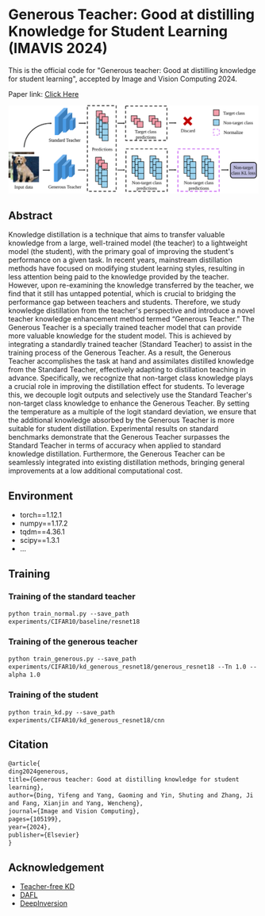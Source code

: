 # Generous Teacher: Good at distilling Knowledge for Student Learning (IMAVIS 2024)

This is the official code for "Generous teacher: Good at distilling knowledge for student learning", accepted by Image and Vision Computing 2024.

Paper link: [Click Here](https://doi.org/10.1016/j.imavis.2024.105199)

![Fig 1](https://github.com/EifelTing/Generous-Teacher/blob/main/Fig%201.svg)

## Abstract
Knowledge distillation is a technique that aims to transfer valuable knowledge from a large, well-trained model (the teacher) to a lightweight model (the student), with the primary goal of improving the student's performance on a given task. In recent years, mainstream distillation methods have focused on modifying student learning styles, resulting in less attention being paid to the knowledge provided by the teacher. However, upon re-examining the knowledge transferred by the teacher, we find that it still has untapped potential, which is crucial to bridging the performance gap between teachers and students. Therefore, we study knowledge distillation from the teacher's perspective and introduce a novel teacher knowledge enhancement method termed “Generous Teacher.” The Generous Teacher is a specially trained teacher model that can provide more valuable knowledge for the student model. This is achieved by integrating a standardly trained teacher (Standard Teacher) to assist in the training process of the Generous Teacher. As a result, the Generous Teacher accomplishes the task at hand and assimilates distilled knowledge from the Standard Teacher, effectively adapting to distillation teaching in advance. Specifically, we recognize that non-target class knowledge plays a crucial role in improving the distillation effect for students. To leverage this, we decouple logit outputs and selectively use the Standard Teacher's non-target class knowledge to enhance the Generous Teacher. By setting the temperature as a multiple of the logit standard deviation, we ensure that the additional knowledge absorbed by the Generous Teacher is more suitable for student distillation. Experimental results on standard benchmarks demonstrate that the Generous Teacher surpasses the Standard Teacher in terms of accuracy when applied to standard knowledge distillation. Furthermore, the Generous Teacher can be seamlessly integrated into existing distillation methods, bringing general improvements at a low additional computational cost.

## Environment

- torch==1.12.1
- numpy==1.17.2
- tqdm==4.36.1
- scipy==1.3.1
- ...

## Training
### Training of the standard teacher
```
python train_normal.py --save_path experiments/CIFAR10/baseline/resnet18 
```
### Training of the generous teacher
```
python train_generous.py --save_path experiments/CIFAR10/kd_generous_resnet18/generous_resnet18 --Tn 1.0 --alpha 1.0
```
### Training of the student
```
python train_kd.py --save_path experiments/CIFAR10/kd_generous_resnet18/cnn
```

## Citation
~~~
@article{
ding2024generous,
title={Generous teacher: Good at distilling knowledge for student learning},
author={Ding, Yifeng and Yang, Gaoming and Yin, Shuting and Zhang, Ji and Fang, Xianjin and Yang, Wencheng},
journal={Image and Vision Computing},
pages={105199},
year={2024},
publisher={Elsevier}
}
~~~

## Acknowledgement
* [Teacher-free KD](https://github.com/yuanli2333/Teacher-free-Knowledge-Distillation)
* [DAFL](https://github.com/huawei-noah/Data-Efficient-Model-Compression/tree/master/DAFL) 
* [DeepInversion](https://github.com/NVlabs/DeepInversion)


